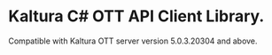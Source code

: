 # Kaltura C# OTT API Client Library.
Compatible with Kaltura OTT server version 5.0.3.20304 and above.
